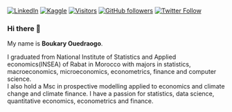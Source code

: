  [![LinkedIn](https://img.shields.io/badge/linkedin-%230077B5.svg?style=for-the-badge&logo=linkedin&logoColor=white)](https://www.linkedin.com/in/oboukary/) [![Kaggle](https://img.shields.io/badge/kaggle-%2320BEFF.svg?&style=for-the-badge&logo=kaggle&style=flat-square&logoColor=white)](https://www.kaggle.com/oboukary) [![Visitors](https://api.visitorbadge.io/api/visitors?path=https%3A%2F%2Fgithub.com%2Foboukary&countColor=%2337d67a&style=flat-square&labelStyle=upper)](https://visitorbadge.io/status?path=https%3A%2F%2Fgithub.com%2Foboukary) [![GitHub followers](https://img.shields.io/github/followers/oboukary.svg?style=social&label=Follow&maxAge=2592000)](https://github.com/oboukary?tab=followers) [![Twitter Follow](https://img.shields.io/twitter/follow/Boukary16.svg?style=social)](https://twitter.com/Boukary16) 
### Hi there 👋

My name is **Boukary Ouedraogo**.

I graduated from National Institute of Statistics and Applied economics(INSEA) of Rabat in Morocco with majors in statistics, macroeconomics, microeconomics, econometrics, finance and computer science. <br>
I also hold a Msc in prospective modelling applied to economics and climate change and climate finance. 
I have a passion for statistics, data science, quantitative economics, econometrics and finance.
<br>

